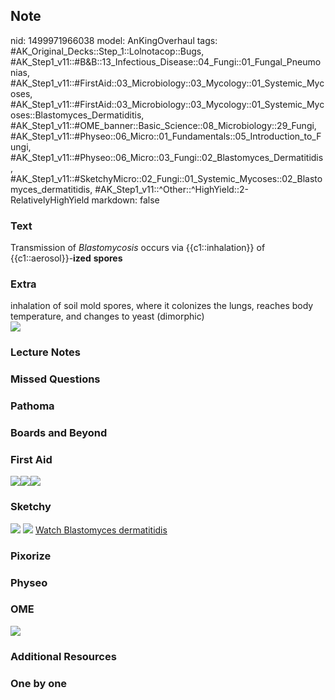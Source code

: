 ## Note
nid: 1499971966038
model: AnKingOverhaul
tags: #AK_Original_Decks::Step_1::Lolnotacop::Bugs, #AK_Step1_v11::#B&B::13_Infectious_Disease::04_Fungi::01_Fungal_Pneumonias, #AK_Step1_v11::#FirstAid::03_Microbiology::03_Mycology::01_Systemic_Mycoses, #AK_Step1_v11::#FirstAid::03_Microbiology::03_Mycology::01_Systemic_Mycoses::Blastomyces_Dermatiditis, #AK_Step1_v11::#OME_banner::Basic_Science::08_Microbiology::29_Fungi, #AK_Step1_v11::#Physeo::06_Micro::01_Fundamentals::05_Introduction_to_Fungi, #AK_Step1_v11::#Physeo::06_Micro::03_Fungi::02_Blastomyces_Dermatitidis, #AK_Step1_v11::#SketchyMicro::02_Fungi::01_Systemic_Mycoses::02_Blastomyces_dermatitidis, #AK_Step1_v11::^Other::^HighYield::2-RelativelyHighYield
markdown: false

### Text
Transmission of <i>Blastomycosis</i> occurs via {{c1::inhalation}}
of {{c1::aerosol}}-<b>ized</b> <b>spores</b>

### Extra
<div>
  inhalation of soil mold spores, where it colonizes the lungs,
  reaches body temperature, and changes to yeast (dimorphic)
</div><img src="paste-32744830665096.jpg">

### Lecture Notes


### Missed Questions


### Pathoma


### Boards and Beyond


### First Aid
<img src="paste-387195596701699.jpg"><img src=
"paste-ebd39f1bce21394f5d5d56510c1c2cff897ecc8f.jpg"><img src=
"paste-539203079241731.jpg">

### Sketchy
<img src="paste-539160129568771.jpg"> <img src=
"paste-db118ae69199d346a217001eea0c2bf99fc25d95.png"> <a href=
"https://dashboard.sketchy.com/study/medical/courses/medical-microbiology/units/medical-microbiology-fungi/videos/medical-microbiology-fungi-systemic-mycoses-blastomyces-dermatitidis?utm_source=anki&utm_medium=partnership&utm_campaign=february_update&utm_content=medical">
Watch Blastomyces dermatitidis</a>

### Pixorize


### Physeo


### OME
<div class="ome-widget">
  <a href=
  "https://onlinemeded.org/spa/microbiology/fungi/acquire?ref=anki">
  <img src="_OME_AnkiFlashcards_Lesson_5.png"></a>
</div>

### Additional Resources


### One by one

